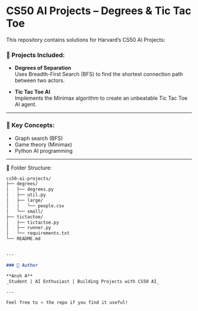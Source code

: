 # CS50 AI Projects – Degrees & Tic Tac Toe

This repository contains solutions for Harvard’s CS50 AI Projects:

### 🎯 Projects Included:
- **Degrees of Separation**  
  Uses Breadth-First Search (BFS) to find the shortest connection path between two actors.

- **Tic Tac Toe AI**  
  Implements the Minimax algorithm to create an unbeatable Tic Tac Toe AI agent.

---

### 🧠 Key Concepts:
- Graph search (BFS)
- Game theory (Minimax)
- Python AI programming

---

📁 Folder Structure:
```markdown
cs50-ai-projects/
├── degrees/
│   ├── degrees.py
│   ├── util.py
│   ├── large/
│   │   └── people.csv
│   └── small/
├── tictactoe/
│   ├── tictactoe.py
│   ├── runner.py
│   └── requirements.txt
└── README.md


---

### 👤 Author

**Ansh A**  
_Student | AI Enthusiast | Building Projects with CS50 AI_

---

Feel free to ⭐ the repo if you find it useful!
